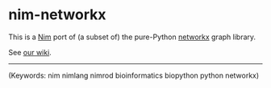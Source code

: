 # nim-networkx
This is a [Nim](http://nim-lang.org/) port of (a subset of) the pure-Python [networkx](https://networkx.github.io/) graph library.

See [our wiki](https://github.com/bio-nim/nim-networkx/wiki).

----
(Keywords: nim nimlang nimrod bioinformatics biopython python networkx)
